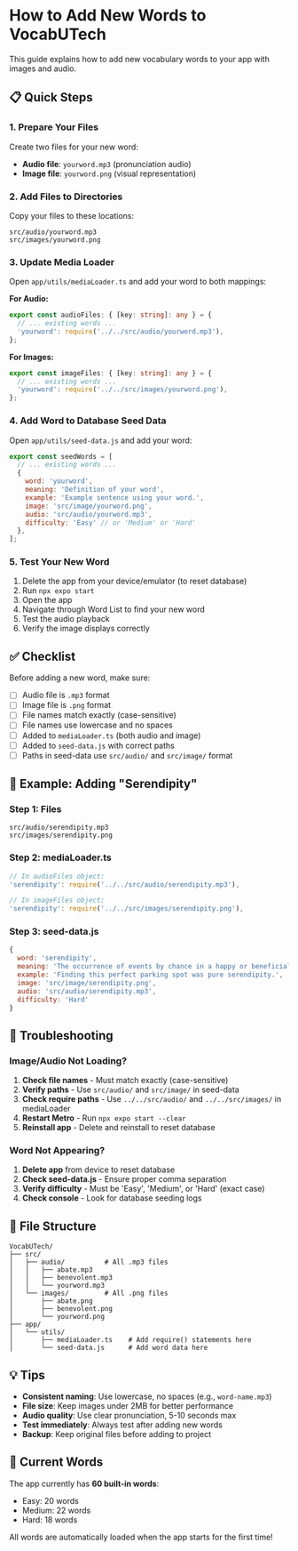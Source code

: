 # How to Add New Words to VocabUTech

This guide explains how to add new vocabulary words to your app with images and audio.

## 📋 Quick Steps

### 1. Prepare Your Files

Create two files for your new word:
- **Audio file**: `yourword.mp3` (pronunciation audio)
- **Image file**: `yourword.png` (visual representation)

### 2. Add Files to Directories

Copy your files to these locations:
```
src/audio/yourword.mp3
src/images/yourword.png
```

### 3. Update Media Loader

Open `app/utils/mediaLoader.ts` and add your word to both mappings:

**For Audio:**
```typescript
export const audioFiles: { [key: string]: any } = {
  // ... existing words ...
  'yourword': require('../../src/audio/yourword.mp3'),
};
```

**For Images:**
```typescript
export const imageFiles: { [key: string]: any } = {
  // ... existing words ...
  'yourword': require('../../src/images/yourword.png'),
};
```

### 4. Add Word to Database Seed Data

Open `app/utils/seed-data.js` and add your word:

```javascript
export const seedWords = [
  // ... existing words ...
  {
    word: 'yourword',
    meaning: 'Definition of your word',
    example: 'Example sentence using your word.',
    image: 'src/image/yourword.png',
    audio: 'src/audio/yourword.mp3',
    difficulty: 'Easy' // or 'Medium' or 'Hard'
  },
];
```

### 5. Test Your New Word

1. Delete the app from your device/emulator (to reset database)
2. Run `npx expo start`
3. Open the app
4. Navigate through Word List to find your new word
5. Test the audio playback
6. Verify the image displays correctly

## ✅ Checklist

Before adding a new word, make sure:

- [ ] Audio file is `.mp3` format
- [ ] Image file is `.png` format
- [ ] File names match exactly (case-sensitive)
- [ ] File names use lowercase and no spaces
- [ ] Added to `mediaLoader.ts` (both audio and image)
- [ ] Added to `seed-data.js` with correct paths
- [ ] Paths in seed-data use `src/audio/` and `src/image/` format

## 🎯 Example: Adding "Serendipity"

### Step 1: Files
```
src/audio/serendipity.mp3
src/images/serendipity.png
```

### Step 2: mediaLoader.ts
```typescript
// In audioFiles object:
'serendipity': require('../../src/audio/serendipity.mp3'),

// In imageFiles object:
'serendipity': require('../../src/images/serendipity.png'),
```

### Step 3: seed-data.js
```javascript
{
  word: 'serendipity',
  meaning: 'The occurrence of events by chance in a happy or beneficial way',
  example: 'Finding this perfect parking spot was pure serendipity.',
  image: 'src/image/serendipity.png',
  audio: 'src/audio/serendipity.mp3',
  difficulty: 'Hard'
}
```

## 🔧 Troubleshooting

### Image/Audio Not Loading?

1. **Check file names** - Must match exactly (case-sensitive)
2. **Verify paths** - Use `src/audio/` and `src/image/` in seed-data
3. **Check require paths** - Use `../../src/audio/` and `../../src/images/` in mediaLoader
4. **Restart Metro** - Run `npx expo start --clear`
5. **Reinstall app** - Delete and reinstall to reset database

### Word Not Appearing?

1. **Delete app** from device to reset database
2. **Check seed-data.js** - Ensure proper comma separation
3. **Verify difficulty** - Must be 'Easy', 'Medium', or 'Hard' (exact case)
4. **Check console** - Look for database seeding logs

## 📁 File Structure

```
VocabUTech/
├── src/
│   ├── audio/          # All .mp3 files
│   │   ├── abate.mp3
│   │   ├── benevolent.mp3
│   │   └── yourword.mp3
│   └── images/         # All .png files
│       ├── abate.png
│       ├── benevolent.png
│       └── yourword.png
├── app/
│   └── utils/
│       ├── mediaLoader.ts    # Add require() statements here
│       └── seed-data.js      # Add word data here
```

## 💡 Tips

- **Consistent naming**: Use lowercase, no spaces (e.g., `word-name.mp3`)
- **File size**: Keep images under 2MB for better performance
- **Audio quality**: Use clear pronunciation, 5-10 seconds max
- **Test immediately**: Always test after adding new words
- **Backup**: Keep original files before adding to project

## 🚀 Current Words

The app currently has **60 built-in words**:
- Easy: 20 words
- Medium: 22 words
- Hard: 18 words

All words are automatically loaded when the app starts for the first time!

